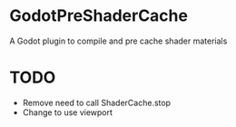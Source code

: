 # GodotPreShaderCache
A Godot plugin to compile and pre cache shader materials

# TODO

* Remove need to call ShaderCache.stop
* Change to use viewport 
